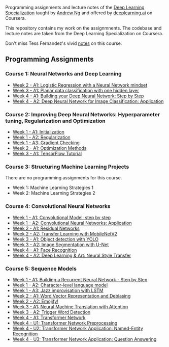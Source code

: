 Programming assignments and lecture notes of the [Deep Learning Specialization](https://www.coursera.org/specializations/deep-learning) 
taught by [Andrew Ng](https://www.andrewng.org/) and offered by [deeplearning.ai](https://www.deeplearning.ai/) on Coursera. 

This repository contains my work on the assignmnents. The codebase and lecture
notes are taken from the Deep Learning Specialization on Coursera.

Don't miss Tess Fernandez's vivid [notes](https://www.slideshare.net/TessFerrandez/notes-from-coursera-deep-learning-courses-by-andrew-ng) on this course.

## Programming Assignments
### Course 1: Neural Networks and Deep Learning
- [Week 2 - A1: Logistic Regression with a Neural Network mindset](https://nbviewer.jupyter.org/github/pabaq/Coursera-Deep-Learning-Specialization/blob/main/C1-Neural-Networks-and-Deep-Learning/W2-Neural-Network-Basics/A1/Logistic_Regression_with_a_Neural_Network_mindset.ipynb)
- [Week 3 - A1: Planar data classification with one hidden layer](https://nbviewer.jupyter.org/github/pabaq/Coursera-Deep-Learning-Specialization/blob/main/C1-Neural-Networks-and-Deep-Learning/W3-Shallow-Neural-Networks/A1/Planar_data_classification_with_one_hidden_layer.ipynb)
- [Week 4 - A1: Building your Deep Neural Network: Step by Step](https://nbviewer.jupyter.org/github/pabaq/Coursera-Deep-Learning-Specialization/blob/main/C1-Neural-Networks-and-Deep-Learning/W4-Deep-Neural-Networks/A1/Building_your_Deep_Neural_Network_Step_by_Step.ipynb)
- [Week 4 - A2: Deep Neural Network for Image Classification: Application](https://nbviewer.jupyter.org/github/pabaq/Coursera-Deep-Learning-Specialization/blob/main/C1-Neural-Networks-and-Deep-Learning/W4-Deep-Neural-Networks/A2/Deep_Neural_Network_Application.ipynb)

### Course 2: Improving Deep Neural Networks: Hyperparameter tuning, Regularization and Optimization
- [Week 1 - A1: Initialization](https://nbviewer.jupyter.org/github/pabaq/Coursera-Deep-Learning-Specialization/blob/main/C2-Improving-Deep-Neural-Networks-Hyperparameter-Tuning-Regularization-and-Optimization/W1-Practical-Aspects-of-Deep-Learning/A1/Initialization.ipynb)
- [Week 1 - A2: Regularization](https://nbviewer.jupyter.org/github/pabaq/Coursera-Deep-Learning-Specialization/blob/main/C2-Improving-Deep-Neural-Networks-Hyperparameter-Tuning-Regularization-and-Optimization/W1-Practical-Aspects-of-Deep-Learning/A2/Regularization.ipynb)
- [Week 1 - A3: Gradient Checking](https://nbviewer.jupyter.org/github/pabaq/Coursera-Deep-Learning-Specialization/blob/main/C2-Improving-Deep-Neural-Networks-Hyperparameter-Tuning-Regularization-and-Optimization/W1-Practical-Aspects-of-Deep-Learning/A3/Gradient_Checking.ipynb)
- [Week 2 - A1: Optimization Methods](https://nbviewer.jupyter.org/github/pabaq/Coursera-Deep-Learning-Specialization/blob/main/C2-Improving-Deep-Neural-Networks-Hyperparameter-Tuning-Regularization-and-Optimization/W2-Optimization-Algorithms/A1/Optimization_methods.ipynb)
- [Week 3 - A1: TensorFlow Tutorial](https://nbviewer.jupyter.org/github/pabaq/Coursera-Deep-Learning-Specialization/blob/main/C2-Improving-Deep-Neural-Networks-Hyperparameter-Tuning-Regularization-and-Optimization/W3-Hyperparameter-Tuning-Batch-Normalization-and-Programming-Frameworks/A1/Tensorflow_introduction.ipynb)

### Course 3: Structuring Machine Learning Projects
There are no programming assignments for this course.
- Week 1: Machine Learning Strategies 1
- Week 2: Machine Learning Strategies 2

### Course 4: Convolutional Neural Networks
- [Week 1 - A1: Convolutional Model: step by step](https://nbviewer.jupyter.org/github/pabaq/Coursera-Deep-Learning-Specialization/blob/main/C4-Convolutional-Neural-Networks/W1-Foundations-of-Convolutional-Neural-Networks/A1/Convolution_model_Step_by_Step_v1.ipynb)
- [Week 1 - A2: Convolutional Neural Networks: Application](https://nbviewer.jupyter.org/github/pabaq/Coursera-Deep-Learning-Specialization/blob/main/C4-Convolutional-Neural-Networks/W1-Foundations-of-Convolutional-Neural-Networks/A2/Convolution_model_Application.ipynb)
- [Week 2 - A1: Residual Networks](https://nbviewer.jupyter.org/github/pabaq/Coursera-Deep-Learning-Specialization/blob/main/C4-Convolutional-Neural-Networks/W2-Deep-Convolutional-Models-Case-Studies/A1/Residual_Networks.ipynb)
- [Week 2 - A2: Transfer Learning with MobileNetV2](https://nbviewer.jupyter.org/github/pabaq/Coursera-Deep-Learning-Specialization/blob/main/C4-Convolutional-Neural-Networks/W2-Deep-Convolutional-Models-Case-Studies/A2/Transfer_learning_with_MobileNet_v1.ipynb)
- [Week 3 - A1: Object detection with YOLO](https://github.com/pabaq/Coursera-Deep-Learning-Specialization/blob/main/C4-Convolutional-Neural-Networks/W3-Object-Detection/A1/Autonomous_driving_application_Car_detection.ipynb)
- [Week 3 - A2: Image Segmentation with U-Net](https://nbviewer.jupyter.org/github/pabaq/Coursera-Deep-Learning-Specialization/blob/main/C4-Convolutional-Neural-Networks/W3-Object-Detection/A2/Image_segmentation_Unet_v2.ipynb)
- [Week 4 - A1: Face Recognition](https://nbviewer.jupyter.org/github/pabaq/Coursera-Deep-Learning-Specialization/blob/main/C4-Convolutional-Neural-Networks/W4-Special-Applications-Face-recognition-and-Neural-Style-Transfer/A1/Face_Recognition.ipynb)
- [Week 4 - A2: Deep Learning & Art: Neural Style Transfer](https://nbviewer.jupyter.org/github/pabaq/Coursera-Deep-Learning-Specialization/blob/main/C4-Convolutional-Neural-Networks/W4-Special-Applications-Face-recognition-and-Neural-Style-Transfer/A2/Art_Generation_with_Neural_Style_Transfer.ipynb)

### Course 5: Sequence Models
- [Week 1 - A1: Building a Recurrent Neural Network - Step by Step](https://nbviewer.jupyter.org/github/pabaq/Coursera-Deep-Learning-Specialization/blob/main/C5-Sequence-Models/W1-Recurrent-Neural-Networks/A1/Building_a_Recurrent_Neural_Network_Step_by_Step.ipynb)
- [Week 1 - A2: Character-level language model](https://nbviewer.jupyter.org/github/pabaq/Coursera-Deep-Learning-Specialization/blob/main/C5-Sequence-Models/W1-Recurrent-Neural-Networks/A2/Dinosaurus_Island_Character_level_language_model.ipynb)
- [Week 1 - A3: Jazz improvisation with LSTM](https://nbviewer.jupyter.org/github/pabaq/Coursera-Deep-Learning-Specialization/blob/main/C5-Sequence-Models/W1-Recurrent-Neural-Networks/A3/Improvise_a_Jazz_Solo_with_an_LSTM_Network_v4.ipynb)
- [Week 2 - A1: Word Vector Representation and Debiasing](https://nbviewer.jupyter.org/github/pabaq/Coursera-Deep-Learning-Specialization/blob/main/C5-Sequence-Models/W2-Introduction-to-Word-Embeddings/A1/Operations_on_word_vectors_v2a.ipynb)
- [Week 2 - A2: Emojify!](https://nbviewer.jupyter.org/github/pabaq/Coursera-Deep-Learning-Specialization/blob/main/C5-Sequence-Models/W2-Introduction-to-Word-Embeddings/A2/Emoji_v3a.ipynb)
- [Week 3 - A1: Neural Machine Translation with Attention](https://nbviewer.jupyter.org/github/pabaq/Coursera-Deep-Learning-Specialization/blob/main/C5-Sequence-Models/W3-Sequence-Models-Attention-Mechanism/A1/Neural_machine_translation_with_attention_v4a.ipynb)
- [Week 3 - A2: Trigger Word Detection](https://nbviewer.jupyter.org/github/pabaq/Coursera-Deep-Learning-Specialization/blob/main/C5-Sequence-Models/W3-Sequence-Models-Attention-Mechanism/A2/Trigger_word_detection_v2a.ipynb)
- [Week 4 - A1: Transformer Network](https://nbviewer.jupyter.org/github/pabaq/Coursera-Deep-Learning-Specialization/blob/main/C5-Sequence-Models/W4-Transformer-Network/A1/C5_W4_A1_Transformer_Subclass_v1.ipynb)
- [Week 4 - U1: Transformer Network Preprocessing](https://nbviewer.jupyter.org/github/pabaq/Coursera-Deep-Learning-Specialization/blob/main/C5-Sequence-Models/W4-Transformer-Network/U1/Embedding_plus_Positional_encoding.ipynb)
- [Week 4 - U2: Transformer Network Application: Named-Entity Recognition](https://nbviewer.jupyter.org/github/pabaq/Coursera-Deep-Learning-Specialization/blob/main/C5-Sequence-Models/W4-Transformer-Network/U2/Transformer_application_Named_Entity_Recognition.ipynb)
- [Week 4 - U3: Transformer Network Application: Question Answering](https://nbviewer.jupyter.org/github/pabaq/Coursera-Deep-Learning-Specialization/blob/main/C5-Sequence-Models/W4-Transformer-Network/U3/QA_dataset.ipynb)